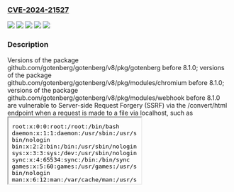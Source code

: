 ### [CVE-2024-21527](https://cve.mitre.org/cgi-bin/cvename.cgi?name=CVE-2024-21527)
![](https://img.shields.io/static/v1?label=Product&message=github.com%2Fgotenberg%2Fgotenberg%2Fv8%2Fpkg%2Fgotenberg&color=blue)
![](https://img.shields.io/static/v1?label=Product&message=github.com%2Fgotenberg%2Fgotenberg%2Fv8%2Fpkg%2Fmodules%2Fchromium&color=blue)
![](https://img.shields.io/static/v1?label=Product&message=github.com%2Fgotenberg%2Fgotenberg%2Fv8%2Fpkg%2Fmodules%2Fwebhook&color=blue)
![](https://img.shields.io/static/v1?label=Version&message=0%3C%208.1.0%20&color=brighgreen)
![](https://img.shields.io/static/v1?label=Vulnerability&message=Server-side%20Request%20Forgery%20(SSRF)&color=brighgreen)

### Description

Versions of the package github.com/gotenberg/gotenberg/v8/pkg/gotenberg before 8.1.0; versions of the package github.com/gotenberg/gotenberg/v8/pkg/modules/chromium before 8.1.0; versions of the package github.com/gotenberg/gotenberg/v8/pkg/modules/webhook before 8.1.0 are vulnerable to Server-side Request Forgery (SSRF) via the /convert/html endpoint when a request is made to a file via localhost, such as <iframe src="\\localhost/etc/passwd">. By exploiting this vulnerability, an attacker can achieve local file inclusion, allowing of sensitive files read on the host system. WorkaroundAn alternative is using either or both --chromium-deny-list and --chromium-allow-list flags.

### POC

#### Reference
- https://security.snyk.io/vuln/SNYK-GOLANG-GITHUBCOMGOTENBERGGOTENBERGV8PKGGOTENBERG-7537081
- https://security.snyk.io/vuln/SNYK-GOLANG-GITHUBCOMGOTENBERGGOTENBERGV8PKGMODULESCHROMIUM-7537082
- https://security.snyk.io/vuln/SNYK-GOLANG-GITHUBCOMGOTENBERGGOTENBERGV8PKGMODULESWEBHOOK-7537083

#### Github
- https://github.com/fkie-cad/nvd-json-data-feeds

